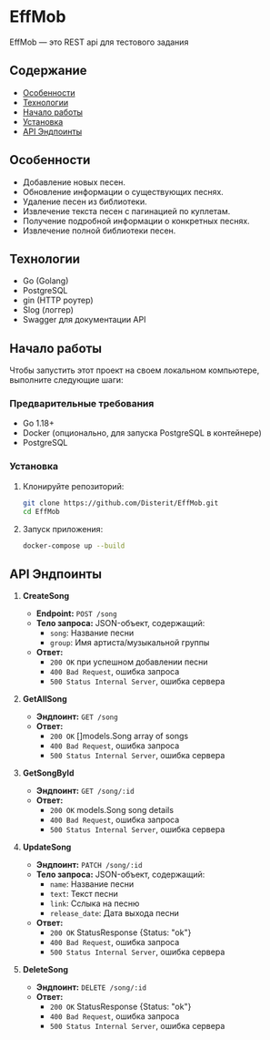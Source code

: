 # EffMob

EffMob — это REST api для тестового задания

## Содержание
- [Особенности](#особенности)
- [Технологии](#технологии)
- [Начало работы](#начало-работы)
- [Установка](#установка)
- [API Эндпоинты](#api-эндпоинты)

## Особенности
- Добавление новых песен.
- Обновление информации о существующих песнях.
- Удаление песен из библиотеки.
- Извлечение текста песен с пагинацией по куплетам.
- Получение подробной информации о конкретных песнях.
- Извлечение полной библиотеки песен.

## Технологии
- Go (Golang)
- PostgreSQL
- gin (HTTP роутер)
- Slog (логгер)
- Swagger для документации API

## Начало работы

Чтобы запустить этот проект на своем локальном компьютере, выполните следующие шаги:

### Предварительные требования
- Go 1.18+
- Docker (опционально, для запуска PostgreSQL в контейнере)
- PostgreSQL

### Установка

1. Клонируйте репозиторий:
   ```bash
   git clone https://github.com/Disterit/EffMob.git
   cd EffMob

2. Запуск приложения:
   ```bash
   docker-compose up --build

## API Эндпоинты

1. **CreateSong**
   - **Endpoint:** `POST /song`
   - **Тело запроса:** JSON-объект, содержащий:
     - `song`: Название песни
     - `group`: Имя артиста/музыкальной группы
   - **Ответ:** 
     - `200 OK` при успешном добавлении песни
     - `400 Bad Request`, ошибка запроса
     - `500 Status Internal Server`, ошибка сервера

2. **GetAllSong**
   - **Эндпоинт:** `GET /song`
   - **Ответ:** 
     - `200 OK` []models.Song array of songs
     - `400 Bad Request`, ошибка запроса
     - `500 Status Internal Server`, ошибка сервера

3. **GetSongById**
   - **Эндпоинт:** `GET /song/:id`
   - **Ответ:** 
     - `200 OK` models.Song song details
     - `400 Bad Request`, ошибка запроса
     - `500 Status Internal Server`, ошибка сервера

4. **UpdateSong**
   - **Эндпоинт:** `PATCH /song/:id`
   - **Тело запроса:** JSON-объект, содержащий:
     - `name`: Название песни
     - `text`: Текст песни
     - `link`: Сслыка на песню
     - `release_date`: Дата выхода песни
   - **Ответ:** 
     - `200 OK` StatusResponse {Status: "ok"}
     - `400 Bad Request`, ошибка запроса
     - `500 Status Internal Server`, ошибка сервера
   
5. **DeleteSong**
   - **Эндпоинт:** `DELETE /song/:id`
   - **Ответ:** 
     - `200 OK` StatusResponse {Status: "ok"}
     - `400 Bad Request`, ошибка запроса
     - `500 Status Internal Server`, ошибка сервера

